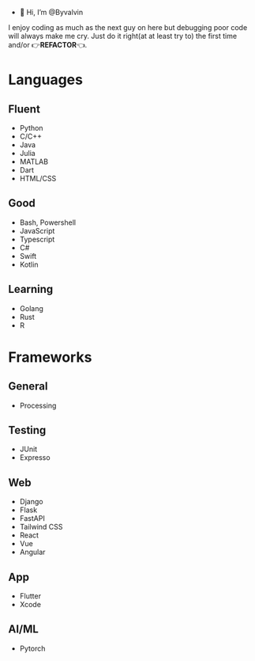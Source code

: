- 👋 Hi, I’m @Byvalvin

I enjoy coding as much as the next guy on here but debugging poor code will always make me cry. 
Just do it right(at at least try to) the first time and/or 👉**REFACTOR**👈.

# Languages
## Fluent
- Python
- C/C++
- Java
- Julia
- MATLAB
- Dart
- HTML/CSS

## Good
- Bash, Powershell
- JavaScript
- Typescript
- C#
- Swift
- Kotlin

## Learning
- Golang
- Rust
- R

# Frameworks
## General
- Processing

## Testing
- JUnit
- Expresso
  
## Web
- Django
- Flask
- FastAPI
- Tailwind CSS
- React
- Vue
- Angular

## App
- Flutter
- Xcode

## AI/ML
- Pytorch



<!---
- 👀 I’m interested in some things
- 🌱 I’m currently learning ...
- 💞️ I’m looking to collaborate on ...
- 📫 How to reach me ...

Byvalvin/Byvalvin is a ✨ special ✨ repository because its `README.md` (this file) appears on your GitHub profile.
You can click the Preview link to take a look at your changes.
--->
